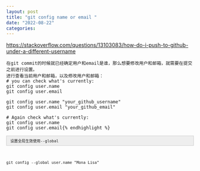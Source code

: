 ```yaml
---
layout: post
title: "git config name or email "
date: "2022-08-22"
categories: 
---
```

<p><a href="https://stackoverflow.com/questions/13103083/how-do-i-push-to-github-under-a-different-username">https://stackoverflow.com/questions/13103083/how-do-i-push-to-github-under-a-different-username</a></p>

<pre>
<code>在git commit的时候就已经确定用户和email是谁，那么想要修改用户和邮箱，就需要在提交之前进行设置。
进行查看当前用户和邮箱，以及修改用户和邮箱：
# you can check what&#39;s currently:
git config user.name
git config user.email

git config user.name &quot;your_github_username&quot;
git config user.email &quot;your_github_email&quot;

# Again check what&#39;s currently:
git config user.name
git config user.email{% endhighlight %}

<div style="background:#eeeeee;border:1px solid #cccccc;padding:5px 10px;"><code>设置全局生效使用--global</code></div>

<pre><span class="comment-copy"><code>git config --global user.name &quot;Mona Lisa&quot;</code></span></pre>

